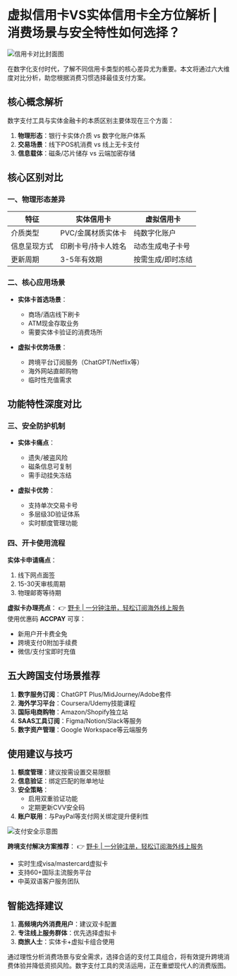 # 虚拟信用卡VS实体信用卡全方位解析 | 消费场景与安全特性如何选择？

![信用卡对比封面图](https://via.placeholder.com/1200x628)

在数字化支付时代，了解不同信用卡类型的核心差异尤为重要。本文将通过六大维度对比分析，助您根据消费习惯选择最佳支付方案。

## 核心概念解析
数字支付工具与实体金融卡的本质区别主要体现在三个方面：
1. **物理形态**：银行卡实体介质 vs 数字化账户体系
2. **交易场景**：线下POS机消费 vs 线上无卡支付
3. **信息载体**：磁条/芯片储存 vs 云端加密存储

## 核心区别对比
### 一、物理形态差异
| 特征              | 实体信用卡                     | 虚拟信用卡             |
|-------------------|------------------------------|-----------------------|
| 介质类型          | PVC/金属材质实体卡            | 纯数字化账户          |
| 信息呈现方式      | 印刷卡号/持卡人姓名           | 动态生成电子卡号      |
| 更新周期          | 3-5年有效期                   | 按需生成/即时冻结     |

### 二、核心应用场景
- **实体卡首选场景**：
  - 商场/酒店线下刷卡
  - ATM现金存取业务
  - 需要实体卡验证的消费场所

- **虚拟卡优势场景**：
  - 跨境平台订阅服务（ChatGPT/Netflix等）
  - 海外网站直邮购物
  - 临时性充值需求

## 功能特性深度对比
### 三、安全防护机制
- **实体卡痛点**：
  - 遗失/被盗风险
  - 磁条信息可复制
  - 需手动挂失冻结

- **虚拟卡优势**：
  - 支持单次交易卡号
  - 多层级3D验证体系
  - 实时额度管理功能

### 四、开卡使用流程
**实体卡申请痛点**：
1. 线下网点面签
2. 15-30天审核周期
3. 物理邮寄等待期

**虚拟卡办理亮点**：
👉 [野卡 | 一分钟注册，轻松订阅海外线上服务](https://bbtdd.com/yeka)  
使用优惠码 **ACCPAY** 可享：
- 新用户开卡费全免
- 跨境支付0附加手续费
- 微信/支付宝即时充值

## 五大跨国支付场景推荐
1. **数字服务订阅**：ChatGPT Plus/MidJourney/Adobe套件
2. **海外学习平台**：Coursera/Udemy技能课程
3. **国际电商购物**：Amazon/Shopify独立站
4. **SAAS工具订阅**：Figma/Notion/Slack等服务
5. **数字资产管理**：Google Workspace等云端服务

## 使用建议与技巧
1. **额度管理**：建议按需设置交易限额
2. **信息验证**：绑定匹配的账单地址
3. **安全策略**：
   - 启用双重验证功能
   - 定期更新CVV安全码
4. **账户联用**：与PayPal等支付网关绑定提升便利性

![支付安全示意图](https://via.placeholder.com/800x400)

**跨境支付解决方案推荐**：
👉 [野卡 | 一分钟注册，轻松订阅海外线上服务](https://bbtdd.com/yeka)  
- 实时生成visa/mastercard虚拟卡
- 支持60+国际主流服务平台
- 中英双语客户服务团队

## 智能选择建议
1. **高频境内外消费用户**：建议双卡配置
2. **专注线上服务群体**：优先选择虚拟卡
3. **商旅人士**：实体卡+虚拟卡组合使用

通过理性分析消费场景与安全需求，选择合适的支付工具组合，将有效提升跨境消费体验并降低资损风险。数字支付工具的灵活运用，正在重塑现代人的消费版图。